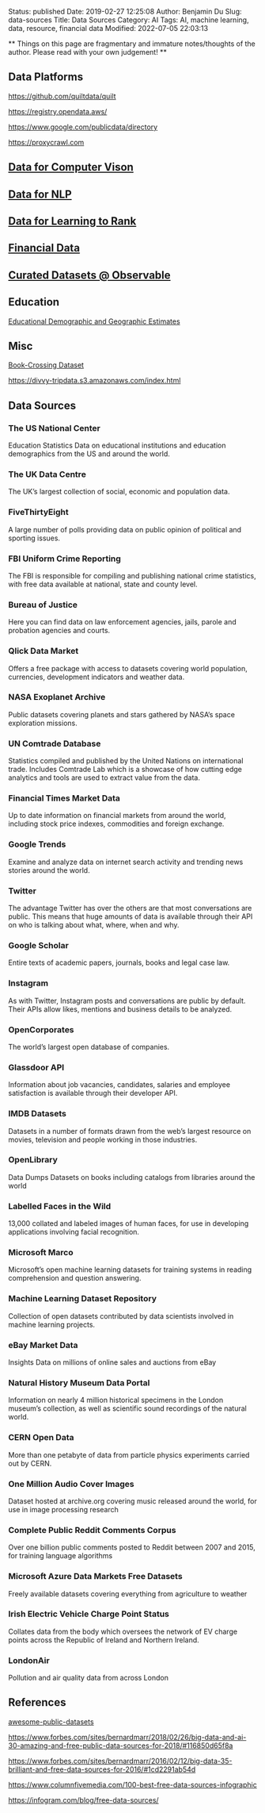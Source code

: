 Status: published
Date: 2019-02-27 12:25:08
Author: Benjamin Du
Slug: data-sources
Title: Data Sources
Category: AI
Tags: AI, machine learning, data, resource, financial data
Modified: 2022-07-05 22:03:13

**
Things on this page are fragmentary and immature notes/thoughts of the author.
Please read with your own judgement!
**

## Data Platforms

https://github.com/quiltdata/quilt

https://registry.opendata.aws/

https://www.google.com/publicdata/directory

https://proxycrawl.com

## [Data for Computer Vison](http://www.legendu.net/misc/blog/data-for-computer-vision-research/)

## [Data for NLP](http://www.legendu.net/misc/blog/data-for-nlp-research/)

## [Data for Learning to Rank](http://www.legendu.net/misc/blog/data-for-learning-to-rank)

## [Financial Data](http://www.legendu.net/misc/blog/financial-data)

## [Curated Datasets @ Observable](https://observablehq.com/@observablehq/curated-datasets)

## Education

[Educational Demographic and Geographic Estimates](https://nces.ed.gov/programs/edge/Geographic/DistrictBoundaries)

## Misc 

[Book-Crossing Dataset](http://www2.informatik.uni-freiburg.de/~cziegler/BX/)

https://divvy-tripdata.s3.amazonaws.com/index.html

## Data Sources

### The US National Center 
Education Statistics Data on educational institutions and education demographics from the US and around the world.

### The UK Data Centre 
The UK’s largest collection of social, economic and population data.

### FiveThirtyEight 
A large number of polls providing data on public opinion of political and sporting issues.

### FBI Uniform Crime Reporting 
The FBI is responsible for compiling and publishing national crime statistics, with free data available at national, state and county level.

### Bureau of Justice 
Here you can find data on law enforcement agencies, jails, parole and probation agencies and courts.

### Qlick Data Market 
Offers a free package with access to datasets covering world population, currencies, development indicators and weather data.

### NASA Exoplanet Archive 
Public datasets covering planets and stars gathered by NASA’s space exploration missions.

### UN Comtrade Database 
Statistics compiled and published by the United Nations on international trade. 
Includes Comtrade Lab which is a showcase of how cutting edge analytics and tools are used to extract value from the data.

### Financial Times Market Data 
Up to date information on financial markets from around the world, including stock price indexes, commodities and foreign exchange.

### Google Trends 
Examine and analyze data on internet search activity and trending news stories around the world.

### Twitter 
The advantage Twitter has over the others are that most conversations are public. 
This means that huge amounts of data is available through their API on who is talking about what, where, when and why.

### Google Scholar 
Entire texts of academic papers, journals, books and legal case law.

### Instagram 
As with Twitter, 
Instagram posts and conversations are public by default. 
Their APIs allow likes, mentions and business details to be analyzed.

### OpenCorporates 
The world’s largest open database of companies.

### Glassdoor API 
Information about job vacancies, candidates, salaries and employee satisfaction is available through their developer API.

### IMDB Datasets 
Datasets in a number of formats drawn from the web’s largest resource on movies, television and people working in those industries.

### OpenLibrary 
Data Dumps Datasets on books including catalogs from libraries around the world

### Labelled Faces in the Wild 
13,000 collated and labeled images of human faces, for use in developing applications involving facial recognition.

### Microsoft Marco 
Microsoft’s open machine learning datasets for training systems in reading comprehension and question answering.

### Machine Learning Dataset Repository 
Collection of open datasets contributed by data scientists involved in machine learning projects.

### eBay Market Data 
Insights Data on millions of online sales and auctions from eBay

### Natural History Museum Data Portal 
Information on nearly 4 million historical specimens in the London museum’s collection, 
as well as scientific sound recordings of the natural world.

### CERN Open Data 
More than one petabyte of data from particle physics experiments carried out by CERN.

### One Million Audio Cover Images 
Dataset hosted at archive.org covering music released around the world, for use in image processing research

### Complete Public Reddit Comments Corpus 
Over one billion public comments posted to Reddit between 2007 and 2015, for training language algorithms

### Microsoft Azure Data Markets Free Datasets 
Freely available datasets covering everything from agriculture to weather

### Irish Electric Vehicle Charge Point Status 
Collates data from the body which oversees the network of EV charge points across the Republic of Ireland and Northern Ireland.

### LondonAir 
Pollution and air quality data from across London


## References

[awesome-public-datasets](https://github.com/awesomedata/awesome-public-datasets)

https://www.forbes.com/sites/bernardmarr/2018/02/26/big-data-and-ai-30-amazing-and-free-public-data-sources-for-2018/#116850d65f8a

https://www.forbes.com/sites/bernardmarr/2016/02/12/big-data-35-brilliant-and-free-data-sources-for-2016/#1cd2291ab54d

https://www.columnfivemedia.com/100-best-free-data-sources-infographic

https://infogram.com/blog/free-data-sources/
